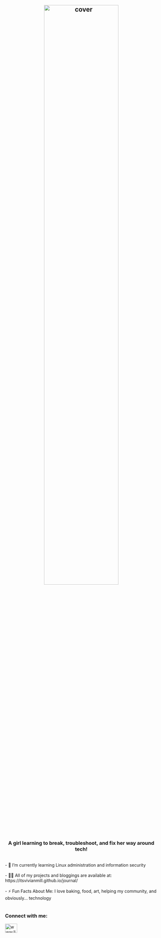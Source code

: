 <h2 align="center">
        <img width="70%" src="https://github.com/itsvivianmill/itsvivianmill/assets/hello__my_name_is_vivian-removebg-preview.png" alt="cover" />
</h2>
<h3 align="center"> 
  A girl learning to break, troubleshoot, and fix her way around tech!
</h3>
    <br>
    - 🌱 I’m currently learning Linux administration and information security
    <br>
        <br>
    - 👨‍💻 All of my projects and bloggings are available at: https://itsvivianmill.github.io/journal/
    <br>
        <br>
    - ⚡ Fun Facts About Me: I love baking, food, art, helping my community, and obviously... technology<br><br>

<h3 align="left">
  Connect with me:
</h3>
    <p align="left">
      <a href="https://linkedin.com/in/www.linkedin.com/in/vivianmiller" target="blank">
        <img align="center" src="https://raw.githubusercontent.com/rahuldkjain/github-profile-readme-generator/master/src/images/icons/Social/linked-in-alt.svg" alt="www.linkedin.com/in/vivianmiller" height="30" width="40" />
      </a>

<!-- Proudly created with GPRM ( https://gprm.itsvg.in ) -->
